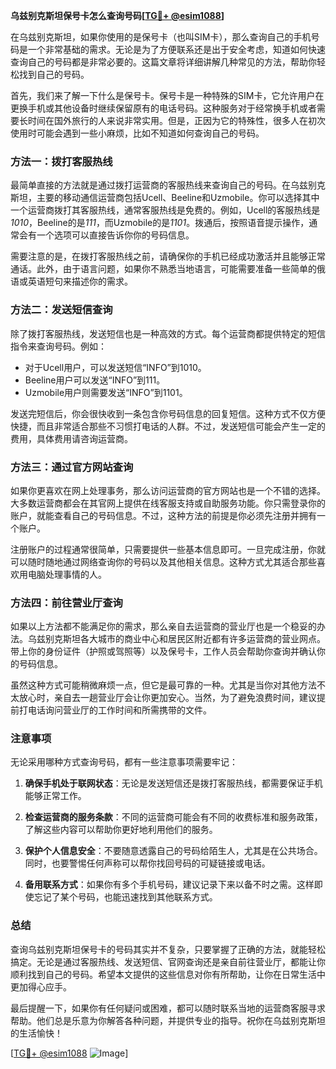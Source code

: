 **乌兹别克斯坦保号卡怎么查询号码[[TG💪+ @esim1088](https://t.me/s/esim1088)]**

在乌兹别克斯坦，如果你使用的是保号卡（也叫SIM卡），那么查询自己的手机号码是一个非常基础的需求。无论是为了方便联系还是出于安全考虑，知道如何快速查询自己的号码都是非常必要的。这篇文章将详细讲解几种常见的方法，帮助你轻松找到自己的号码。

首先，我们来了解一下什么是保号卡。保号卡是一种特殊的SIM卡，它允许用户在更换手机或其他设备时继续保留原有的电话号码。这种服务对于经常换手机或者需要长时间在国外旅行的人来说非常实用。但是，正因为它的特殊性，很多人在初次使用时可能会遇到一些小麻烦，比如不知道如何查询自己的号码。

### 方法一：拨打客服热线

最简单直接的方法就是通过拨打运营商的客服热线来查询自己的号码。在乌兹别克斯坦，主要的移动通信运营商包括Ucell、Beeline和Uzmobile。你可以选择其中一个运营商拨打其客服热线，通常客服热线是免费的。例如，Ucell的客服热线是*1010*，Beeline的是*111*，而Uzmobile的是*1101*。拨通后，按照语音提示操作，通常会有一个选项可以直接告诉你你的号码信息。

需要注意的是，在拨打客服热线之前，请确保你的手机已经成功激活并且能够正常通话。此外，由于语言问题，如果你不熟悉当地语言，可能需要准备一些简单的俄语或英语短句来描述你的需求。

### 方法二：发送短信查询

除了拨打客服热线，发送短信也是一种高效的方式。每个运营商都提供特定的短信指令来查询号码。例如：

- 对于Ucell用户，可以发送短信“INFO”到1010。
- Beeline用户可以发送“INFO”到111。
- Uzmobile用户则需要发送“INFO”到1101。

发送完短信后，你会很快收到一条包含你号码信息的回复短信。这种方式不仅方便快捷，而且非常适合那些不习惯打电话的人群。不过，发送短信可能会产生一定的费用，具体费用请咨询运营商。

### 方法三：通过官方网站查询

如果你更喜欢在网上处理事务，那么访问运营商的官方网站也是一个不错的选择。大多数运营商都会在其官网上提供在线客服支持或自助服务功能。你只需登录你的账户，就能查看自己的号码信息。不过，这种方法的前提是你必须先注册并拥有一个账户。

注册账户的过程通常很简单，只需要提供一些基本信息即可。一旦完成注册，你就可以随时随地通过网络查询你的号码以及其他相关信息。这种方式尤其适合那些喜欢用电脑处理事情的人。

### 方法四：前往营业厅查询

如果以上方法都不能满足你的需求，那么亲自去运营商的营业厅也是一个稳妥的办法。乌兹别克斯坦各大城市的商业中心和居民区附近都有许多运营商的营业网点。带上你的身份证件（护照或驾照等）以及保号卡，工作人员会帮助你查询并确认你的号码信息。

虽然这种方式可能稍微麻烦一点，但它是最可靠的一种。尤其是当你对其他方法不太放心时，亲自去一趟营业厅会让你更加安心。当然，为了避免浪费时间，建议提前打电话询问营业厅的工作时间和所需携带的文件。

### 注意事项

无论采用哪种方式查询号码，都有一些注意事项需要牢记：

1. **确保手机处于联网状态**：无论是发送短信还是拨打客服热线，都需要保证手机能够正常工作。
   
2. **检查运营商的服务条款**：不同的运营商可能会有不同的收费标准和服务政策，了解这些内容可以帮助你更好地利用他们的服务。

3. **保护个人信息安全**：不要随意透露自己的号码给陌生人，尤其是在公共场合。同时，也要警惕任何声称可以帮你找回号码的可疑链接或电话。

4. **备用联系方式**：如果你有多个手机号码，建议记录下来以备不时之需。这样即使忘记了某个号码，也能迅速找到其他联系方式。

### 总结

查询乌兹别克斯坦保号卡的号码其实并不复杂，只要掌握了正确的方法，就能轻松搞定。无论是通过客服热线、发送短信、官网查询还是亲自前往营业厅，都能让你顺利找到自己的号码。希望本文提供的这些信息对你有所帮助，让你在日常生活中更加得心应手。

最后提醒一下，如果你有任何疑问或困难，都可以随时联系当地的运营商客服寻求帮助。他们总是乐意为你解答各种问题，并提供专业的指导。祝你在乌兹别克斯坦的生活愉快！

[[TG💪+ @esim1088](https://t.me/s/esim1088) ![Image](https://i.postimg.cc/4NQfJmqS/Snipaste-2025-05-13-00-14-12.png)]
